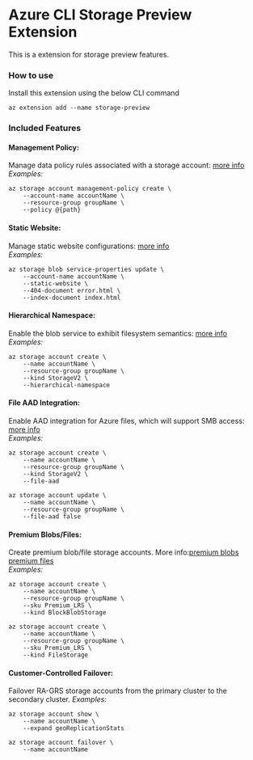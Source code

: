 # Azure CLI Storage Preview Extension #
This is a extension for storage preview features.

### How to use ###
Install this extension using the below CLI command
```
az extension add --name storage-preview
```

### Included Features
#### Management Policy:
Manage data policy rules associated with a storage account: [more info](https://docs.microsoft.com/en-us/azure/storage/common/storage-lifecycle-managment-concepts)\
*Examples:*
```
az storage account management-policy create \
    --account-name accountName \
    --resource-group groupName \
    --policy @{path}
```

#### Static Website:
Manage static website configurations: [more info](https://docs.microsoft.com/en-us/azure/storage/blobs/storage-blob-static-website)\
*Examples:*
```
az storage blob service-properties update \
    --account-name accountName \
    --static-website \
    --404-document error.html \
    --index-document index.html
```

#### Hierarchical Namespace:
Enable the blob service to exhibit filesystem semantics: [more info](https://docs.microsoft.com/en-us/azure/storage/data-lake-storage/namespace)\
*Examples:*
```
az storage account create \
    --name accountName \
    --resource-group groupName \
    --kind StorageV2 \
    --hierarchical-namespace
```

#### File AAD Integration:
Enable AAD integration for Azure files, which will support SMB access: [more info](https://docs.microsoft.com/en-us/azure/storage/files/storage-files-active-directory-enable)\
*Examples:*
```
az storage account create \
    --name accountName \
    --resource-group groupName \
    --kind StorageV2 \
    --file-aad

az storage account update \
    --name accountName \
    --resource-group groupName \
    --file-aad false
```

#### Premium Blobs/Files:
Create premium blob/file storage accounts. More info:[premium blobs](https://azure.microsoft.com/en-us/blog/introducing-azure-premium-blob-storage-limited-public-preview/) [premium files](https://docs.microsoft.com/en-us/azure/storage/files/storage-files-introduction)\
*Examples:*
```
az storage account create \
    --name accountName \
    --resource-group groupName \
    --sku Premium_LRS \
    --kind BlockBlobStorage

az storage account create \
    --name accountName \
    --resource-group groupName \
    --sku Premium_LRS \
    --kind FileStorage
```

#### Customer-Controlled Failover:
Failover RA-GRS storage accounts from the primary cluster to the secondary cluster.
*Examples:*
```
az storage account show \
    --name accountName \
    --expand geoReplicationStats

az storage account failover \
    --name accountName
```
